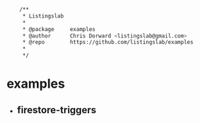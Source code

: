 ```bash
	/**
	 * Listingslab
	 *
	 * @package     examples
	 * @author      Chris Dorward <listingslab@gmail.com>
	 * @repo        https://github.com/listingslab/examples
	 *
	 */
```
# examples

- ## firestore-triggers